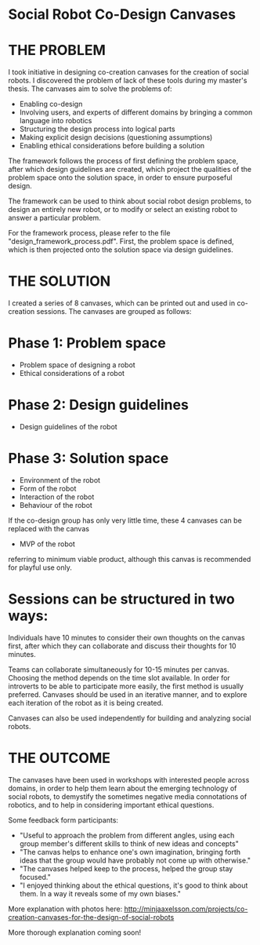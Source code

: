 # Social Robot Co-Design Canvases

# THE PROBLEM
I took initiative in designing co-creation canvases for the creation of social robots. I discovered the problem of lack of these tools during my master's thesis. The canvases aim to solve the problems of:

- Enabling co-design
- Involving users, and experts of different domains by bringing a common language into robotics
- Structuring the design process into logical parts
- Making explicit design decisions (questioning assumptions)
- Enabling ethical considerations before building a solution

The framework follows the process of first defining the problem space, after which design guidelines are created, which project the qualities of the problem space onto the solution space, in order to ensure purposeful design.

The framework can be used to think about social robot design problems, to design an entirely new robot, or to modify or select an existing robot to answer a particular problem.

For the framework process, please refer to the file "design_framework_process.pdf". First, the problem space is defined, which is then projected onto the solution space via design guidelines.

# THE SOLUTION
I created a series of 8 canvases, which can be printed out and used in co-creation sessions. The canvases are grouped as follows:

# Phase 1: Problem space
- Problem space of designing a robot
- Ethical considerations of a robot

# Phase 2: Design guidelines
- Design guidelines of the robot

# Phase 3: Solution space
- Environment of the robot
- Form of the robot
- Interaction of the robot
- Behaviour of the robot

If the co-design group has only very little time, these 4 canvases can be replaced with the canvas
- MVP of the robot

referring to minimum viable product, although this canvas is recommended for playful use only.

# Sessions can be structured in two ways:
Individuals have 10 minutes to consider their own thoughts on the canvas first, after which they can collaborate and discuss their thoughts for 10 minutes.

Teams can collaborate simultaneously for 10-15 minutes per canvas.
Choosing the method depends on the time slot available. In order for introverts to be able to participate more easily, the first method is usually preferred. Canvases should be used in an iterative manner, and to explore each iteration of the robot as it is being created.

Canvases can also be used independently for building and analyzing social robots.

# THE OUTCOME
The canvases have been used in workshops with interested people across domains, in order to help them learn about the emerging technology of social robots, to demystify the sometimes negative media connotations of robotics, and to help in considering important ethical questions.

Some feedback form participants:

- "Useful to approach the problem from different angles, using each group member's different skills to think of new ideas and concepts"
- "The canvas helps to enhance one's own imagination, bringing forth ideas that the group would have probably not come up with otherwise."
- "The canvases helped keep to the process, helped the group stay focused."
- "I enjoyed thinking about the ethical questions, it's good to think about them. In a way it reveals some of my own biases."

More explanation with photos here: http://minjaaxelsson.com/projects/co-creation-canvases-for-the-design-of-social-robots

More thorough explanation coming soon!